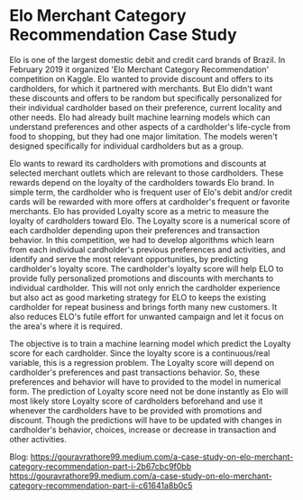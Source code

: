 # Elo Merchant Category Recommendation Case Study

Elo is one of the largest domestic debit and credit card brands of Brazil. In February 2019 it organized 'Elo Merchant Category Recommendation' competition on Kaggle. Elo wanted to provide discount and offers to its cardholders, for which it partnered with merchants. But Elo didn't want these discounts and offers to be random but specifically personalized for their individual cardholder based on their preference, current locality and other needs. Elo had already built machine learning models which can understand preferences and other aspects of a cardholder's life-cycle from food to shopping, but they had one major limitation. The models weren't designed specifically for individual cardholders but as a group.

Elo wants to reward its cardholders with promotions and discounts at selected merchant outlets which are relevant to those cardholders. These rewards depend on the loyalty of the cardholders towards Elo brand. In simple term, the cardholder who is frequent user of Elo's debit and/or credit cards will be rewarded with more offers at cardholder's frequent or favorite merchants. Elo has provided Loyalty score as a metric to measure the loyalty of cardholders toward Elo. The Loyalty score is a numerical score of each cardholder depending upon their preferences and transaction behavior.
In this competition, we had to develop algorithms which learn from each individual cardholder's previous preferences and activities, and identify and serve the most relevant opportunities, by predicting cardholder's loyalty score. The cardholder's loyalty score will help ELO to provide fully personalized promotions and discounts with merchants to individual cardholder. This will not only enrich the cardholder experience but also act as good marketing strategy for ELO to keeps the existing cardholder for repeat business and brings forth many new customers. It also reduces ELO's futile effort for unwanted campaign and let it focus on the area's where it is required.

The objective is to train a machine learning model which predict the Loyalty score for each cardholder. Since the loyalty score is a continuous/real variable, this is a regression problem. The Loyalty score will depend on cardholder's preferences and past transactions behavior. So, these preferences and behavior will have to provided to the model in numerical form.
The prediction of Loyalty score need not be done instantly as Elo will most likely store Loyalty score of cardholders beforehand and use it whenever the cardholders have to be provided with promotions and discount. Though the predictions will have to be updated with changes in cardholder's behavior, choices, increase or decrease in transaction and other activities.

Blog: https://gouravrathore99.medium.com/a-case-study-on-elo-merchant-category-recommendation-part-i-2b67cbc9f0bb
      https://gouravrathore99.medium.com/a-case-study-on-elo-merchant-category-recommendation-part-ii-c61641a8b0c5
